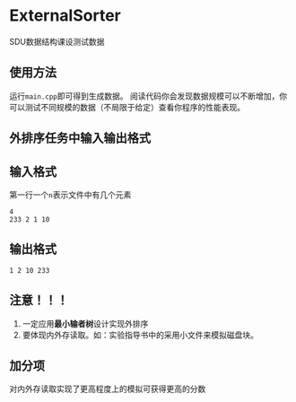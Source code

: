 # ExternalSorter
 SDU数据结构课设测试数据
 
## 使用方法
运行`main.cpp`即可得到生成数据。
阅读代码你会发现数据规模可以不断增加，你可以测试不同规模的数据（不局限于给定）查看你程序的性能表现。

## 外排序任务中输入输出格式

## 输入格式

第一行一个`n`表示文件中有几个元素

```shell
4
233 2 1 10 
```

## 输出格式

```shell
1 2 10 233
```

## 注意！！！

1. 一定应用**最小输者树**设计实现外排序
2. 要体现内外存读取。如：实验指导书中的采用小文件来模拟磁盘块。

## 加分项

对内外存读取实现了更高程度上的模拟可获得更高的分数
